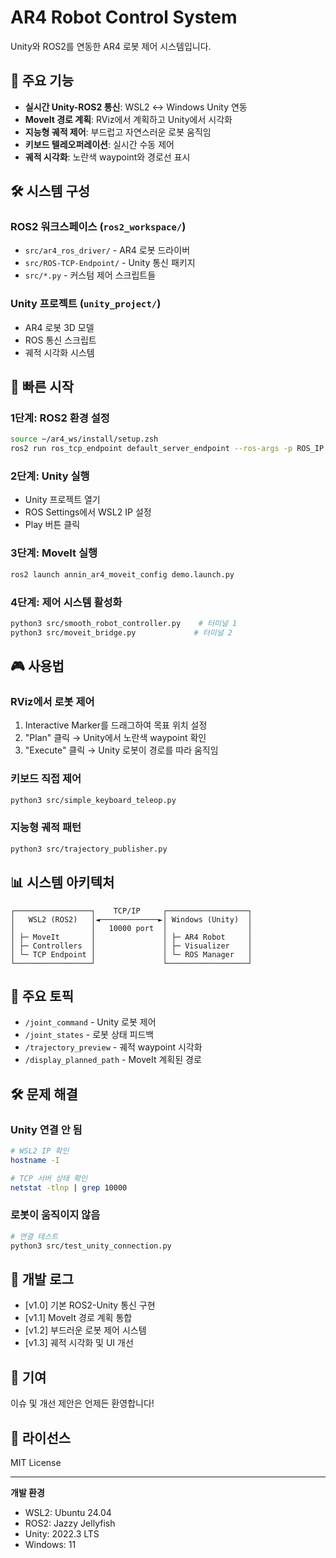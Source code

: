 # AR4 Robot Control System

Unity와 ROS2를 연동한 AR4 로봇 제어 시스템입니다.

## 🌟 주요 기능

- **실시간 Unity-ROS2 통신**: WSL2 ↔ Windows Unity 연동
- **MoveIt 경로 계획**: RViz에서 계획하고 Unity에서 시각화
- **지능형 궤적 제어**: 부드럽고 자연스러운 로봇 움직임
- **키보드 텔레오퍼레이션**: 실시간 수동 제어
- **궤적 시각화**: 노란색 waypoint와 경로선 표시

## 🛠️ 시스템 구성

### ROS2 워크스페이스 (`ros2_workspace/`)
- `src/ar4_ros_driver/` - AR4 로봇 드라이버
- `src/ROS-TCP-Endpoint/` - Unity 통신 패키지
- `src/*.py` - 커스텀 제어 스크립트들

### Unity 프로젝트 (`unity_project/`)
- AR4 로봇 3D 모델
- ROS 통신 스크립트
- 궤적 시각화 시스템

## 🚀 빠른 시작

### 1단계: ROS2 환경 설정
```bash
source ~/ar4_ws/install/setup.zsh
ros2 run ros_tcp_endpoint default_server_endpoint --ros-args -p ROS_IP:=0.0.0.0
```

### 2단계: Unity 실행
- Unity 프로젝트 열기
- ROS Settings에서 WSL2 IP 설정
- Play 버튼 클릭

### 3단계: MoveIt 실행
```bash
ros2 launch annin_ar4_moveit_config demo.launch.py
```

### 4단계: 제어 시스템 활성화
```bash
python3 src/smooth_robot_controller.py    # 터미널 1
python3 src/moveit_bridge.py             # 터미널 2
```

## 🎮 사용법

### RViz에서 로봇 제어
1. Interactive Marker를 드래그하여 목표 위치 설정
2. "Plan" 클릭 → Unity에서 노란색 waypoint 확인
3. "Execute" 클릭 → Unity 로봇이 경로를 따라 움직임

### 키보드 직접 제어
```bash
python3 src/simple_keyboard_teleop.py
```

### 지능형 궤적 패턴
```bash
python3 src/trajectory_publisher.py
```

## 📊 시스템 아키텍처

```
┌─────────────────┐    TCP/IP     ┌──────────────────┐
│   WSL2 (ROS2)   │◄─────────────►│ Windows (Unity)  │
│                 │   10000 port  │                  │
│ ├─ MoveIt       │               │ ├─ AR4 Robot     │
│ ├─ Controllers  │               │ ├─ Visualizer    │
│ └─ TCP Endpoint │               │ └─ ROS Manager   │
└─────────────────┘               └──────────────────┘
```

## 🔧 주요 토픽

- `/joint_command` - Unity 로봇 제어
- `/joint_states` - 로봇 상태 피드백
- `/trajectory_preview` - 궤적 waypoint 시각화
- `/display_planned_path` - MoveIt 계획된 경로

## 🛠️ 문제 해결

### Unity 연결 안 됨
```bash
# WSL2 IP 확인
hostname -I

# TCP 서버 상태 확인  
netstat -tlnp | grep 10000
```

### 로봇이 움직이지 않음
```bash
# 연결 테스트
python3 src/test_unity_connection.py
```

## 📝 개발 로그

- [v1.0] 기본 ROS2-Unity 통신 구현
- [v1.1] MoveIt 경로 계획 통합
- [v1.2] 부드러운 로봇 제어 시스템
- [v1.3] 궤적 시각화 및 UI 개선

## 🤝 기여

이슈 및 개선 제안은 언제든 환영합니다!

## 📄 라이선스

MIT License

---

**개발 환경**
- WSL2: Ubuntu 24.04
- ROS2: Jazzy Jellyfish  
- Unity: 2022.3 LTS
- Windows: 11